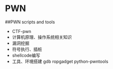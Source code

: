 # PWN
##PWN scripts and tools

* CTF-pwn
* 计算机原理、操作系统相关知识
* 漏洞挖掘
* 符号执行、插桩
* shellcode编写
* 工具、环境搭建 gdb ropgadget python-pwntools 

